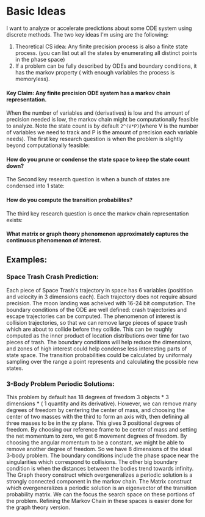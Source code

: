 # Basic Ideas
I want to analyze or accelerate predictions about some ODE system using discrete methods.
The two key ideas I'm using are the following:
1. Theoretical CS idea: Any finite precision process is also a finite state process. (you can list out all the states by enumerating all distinct points in the phase space)
2. If a problem can be fully described by ODEs and boundary conditions, it has the markov property ( with enough variables the process is memoryless).
#### Key Claim: Any finite precision ODE system has a markov chain representation.
When the number of variables and (derivatives) is low and the amount of precision needed is low, the markov chain might be computationally feasible to analyze.
Note the state count is by default ``` 2^(V*P) ```(where V is the number of variables we need to track and P is the amount of precision each variable needs).
The first key research question is when the problem is slightly beyond computationally feasible:
#### How do you prune or condense the state space to keep the state count down?
The Second key research question is when a bunch of states are condensed into 1 state:
#### How do you compute the transition probabilites?
The third key research question is once the markov chain representation exists:
#### What matrix or graph theory phenomenon approximately captures the continuous phenomenon of interest.

## Examples:
### Space Trash Crash Prediction:
Each piece of Space Trash's trajectory in space has 6 variables (positition and velocity in 3 dimensions each).
Each trajectory does not require absurd precision. The moon landing was acheived with 16-24 bit computation.
The boundary conditions of the ODE are well defined: crash trajectories and escape trajectories can be computed.
The phenomenon of interest is collision trajectories, so that we can remove large pieces of space trash which are about to collide before they collide.
This can be roughly computed as the inner product of location distributions over time for two pieces of trash.
The boundary conditions will help reduce the dimensions, and zones of high interest could help condense less interesting parts of state space.
The transition probabilities could be calculated by uniformaly sampling over the range a point represents and calculating the possible new states.

### 3-Body Problem Periodic Solutions:
This problem by default has 18 degrees of freedom 3 objects * 3 dimensions * ( 1 quantity and its derivative).
However, we can remove many degrees of freedom by centering the center of mass,
and choosing the center of two masses with the third to form an axis with,
then defining all three masses to be in the xy plane.
This gives 3 positional degrees of freedom.
By choosing our reference frame to be center of mass and setting the net momentum to zero, we get 6 movement degrees of freedom.
By choosing the angular momentum to be a constant, we might be able to remove another degree of freedom.
So we have 8 dimensions of the ideal 3-body problem.
The boundary conditions include the phase space near the singularities which correspond to collisions.
The other big boundary condition is when the distances between the bodies trend towards infinity.
The Graph theory construct which overgeneralizes a periodic solution is a strongly connected component in the markov chain.
The Matrix construct which overgeneralizes a periodic solution is an eigenvector of the transition probability matrix.
We can the focus the search space on these portions of the problem.
Refining the Markov Chain in these spaces is easier done for the graph theory version.
